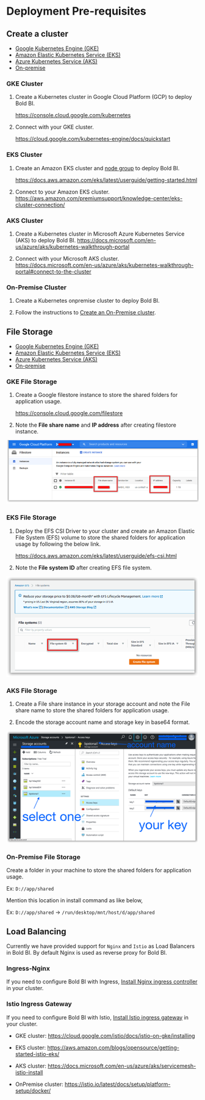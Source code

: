# Deployment Pre-requisites

## Create a cluster

* [Google Kubernetes Engine (GKE)](#gke-cluster)
* [Amazon Elastic Kubernetes Service (EKS)](#eks-cluster)
* [Azure Kubernetes Service (AKS)](#aks-cluster)
* [On-premise](#on-premise-cluster)

### GKE Cluster

1. Create a Kubernetes cluster in Google Cloud Platform (GCP) to deploy Bold BI.

   https://console.cloud.google.com/kubernetes 

2. Connect with your GKE cluster.

   https://cloud.google.com/kubernetes-engine/docs/quickstart

### EKS Cluster

1. Create an Amazon EKS cluster and [node group](https://docs.aws.amazon.com/eks/latest/userguide/eks-compute.html) to deploy Bold BI.

   https://docs.aws.amazon.com/eks/latest/userguide/getting-started.html 

2. Connect to your Amazon EKS cluster.
   https://aws.amazon.com/premiumsupport/knowledge-center/eks-cluster-connection/

### AKS Cluster

1. Create a Kubernetes cluster in Microsoft Azure Kubernetes Service (AKS) to deploy Bold BI.
   https://docs.microsoft.com/en-us/azure/aks/kubernetes-walkthrough-portal

2. Connect with your Microsoft AKS cluster.
   https://docs.microsoft.com/en-us/azure/aks/kubernetes-walkthrough-portal#connect-to-the-cluster

### On-Premise Cluster

1. Create a Kubernetes onpremise cluster to deploy Bold BI.

2. Follow the instructions to [Create an On-Premise cluster](https://kubernetes.io/docs/setup/).


## File Storage

* [Google Kubernetes Engine (GKE)](#gke-file-storage)
* [Amazon Elastic Kubernetes Service (EKS)](#eks-file-storage)
* [Azure Kubernetes Service (AKS)](#aks-file-storage)
* [On-premise](#on-premise-file-storage)

### GKE File Storage

1. Create a Google filestore instance to store the shared folders for application usage.

   https://console.cloud.google.com/filestore 

2. Note the **File share name** and **IP address** after creating filestore instance.

![File Share details](images/gke_file_share_details.png)

### EKS File Storage

1. Deploy the EFS CSI Driver to your cluster and create an Amazon Elastic File System (EFS) volume to store the shared folders for application usage by following the below link.

   https://docs.aws.amazon.com/eks/latest/userguide/efs-csi.html 

2. Note the **File system ID** after creating EFS file system.

![AWS EFS](images/aws-efs.png)

### AKS File Storage

1. Create a File share instance in your storage account and note the File share name to store the shared folders for application usage.

2. Encode the storage account name and storage key in base64 format.

![File Share details](images/aks-file-storage.png)

### On-Premise File Storage

Create a folder in your machine to store the shared folders for application usage.

Ex:  `D://app/shared`

Mention this location in install command as like below,
	
Ex:  `D://app/shared` -> `/run/desktop/mnt/host/d/app/shared`


## Load Balancing

Currently we have provided support for `Nginx` and `Istio` as Load Balancers in Bold BI. By default Nginx is used as reverse proxy for Bold BI.

### Ingress-Nginx

If you need to configure Bold BI with Ingress, [Install Nginx ingress controller](https://kubernetes.github.io/ingress-nginx/deploy/) in your cluster.


### Istio Ingress Gateway

If you need to configure Bold BI with Istio, [Install Istio ingress gateway](https://istio.io/latest/docs/setup/install/) in your cluster.

* GKE cluster: https://cloud.google.com/istio/docs/istio-on-gke/installing

* EKS cluster: https://aws.amazon.com/blogs/opensource/getting-started-istio-eks/

* AKS cluster: https://docs.microsoft.com/en-us/azure/aks/servicemesh-istio-install 

* OnPremise cluster: https://istio.io/latest/docs/setup/platform-setup/docker/
